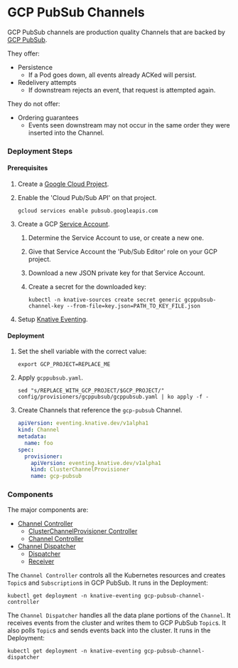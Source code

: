 # GCP PubSub Channels

GCP PubSub channels are production quality Channels that are backed by 
[GCP PubSub](https://cloud.google.com/pubsub/).

They offer:
* Persistence
    - If a Pod goes down, all events already ACKed will persist.
* Redelivery attempts
    - If downstream rejects an event, that request is attempted again.
 
They do not offer:
* Ordering guarantees
    - Events seen downstream may not occur in the same order they were inserted into the Channel.
    
### Deployment Steps

#### Prerequisites

1. Create a [Google Cloud Project](https://cloud.google.com/resource-manager/docs/creating-managing-projects).
1. Enable the 'Cloud Pub/Sub API' on that project.

    ```shell
    gcloud services enable pubsub.googleapis.com
    ```

1. Create a GCP [Service Account](https://console.cloud.google.com/iam-admin/serviceaccounts/project).
    1. Determine the Service Account to use, or create a new one.
    1. Give that Service Account the 'Pub/Sub Editor' role on your GCP project.
    1. Download a new JSON private key for that Service Account.
    1. Create a secret for the downloaded key:
        
        ```shell
        kubectl -n knative-sources create secret generic gcppubsub-channel-key --from-file=key.json=PATH_TO_KEY_FILE.json
        ```

1. Setup [Knative Eventing](../../../DEVELOPMENT.md).

#### Deployment

1. Set the shell variable with the correct value:

    ```shell
    export GCP_PROJECT=REPLACE_ME
    ```

1. Apply `gcppubsub.yaml`.

    ```shell
    sed "s/REPLACE_WITH_GCP_PROJECT/$GCP_PROJECT/" config/provisioners/gcppubsub/gcppubsub.yaml | ko apply -f -
    ```

1. Create Channels that reference the `gcp-pubsub` Channel.

    ```yaml
    apiVersion: eventing.knative.dev/v1alpha1
    kind: Channel
    metadata:
      name: foo
    spec:
      provisioner:
        apiVersion: eventing.knative.dev/v1alpha1
        kind: ClusterChannelProvisioner
        name: gcp-pubsub
    ```

### Components

The major components are:
* [Channel Controller](../../../pkg/provisioners/gcppubsub/controller)
    - [ClusterChannelProvisioner Controller](../../../pkg/provisioners/gcppubsub/clusterchannelprovisioner)
    - [Channel Controller](../../../pkg/provisioners/gcppubsub/channel)
* [Channel Dispatcher](../../../pkg/provisioners/gcppubsub/dispatcher/cmd)
    - [Dispatcher](../../../pkg/provisioners/gcppubsub/dispatcher/dispatcher)
    - [Receiver](../../../pkg/provisioners/gcppubsub/dispatcher/receiver)
    
The `Channel Controller` controls all the Kubernetes resources and creates `Topic`s and
`Subscription`s in GCP PubSub. It runs in the Deployment:

```shell
kubectl get deployment -n knative-eventing gcp-pubsub-channel-controller
```

The `Channel Dispatcher` handles all the data plane portions of the `Channel`. It receives events
from the cluster and writes them to GCP PubSub `Topic`s. It also polls `Topic`s and sends events
back into the cluster. It runs in the Deployment:

```shell
kubectl get deployment -n knative-eventing gcp-pubsub-channel-dispatcher
```
